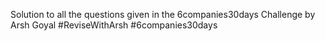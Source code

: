 Solution to all the questions given in the 6companies30days Challenge by Arsh Goyal
#ReviseWithArsh
#6companies30days
